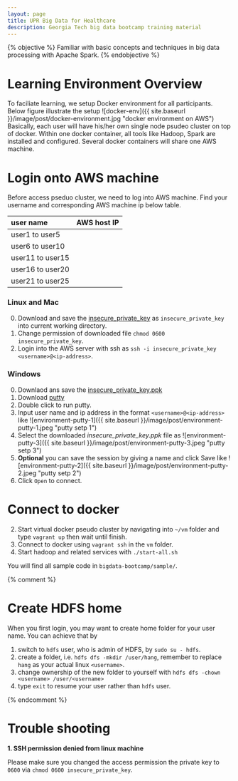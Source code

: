 ```yaml
---
layout: page
title: UPR Big Data for Healthcare
description: Georgia Tech big data bootcamp training material
---
```


{% objective %}
Familiar with basic concepts and techniques in big data processing with Apache Spark.
{% endobjective %}

# Learning Environment Overview
To faciliate learning, we setup Docker environment for all participants. Below figure illustrate the setup
![docker-env]({{ site.baseurl }}/image/post/docker-environment.jpg "docker environment on AWS")
Basically, each user will have his/her own single node psudeo cluster on top of docker. Within one docker container, all tools like Hadoop, Spark are installed and configured. Several docker containers will share one AWS machine.

# Login onto AWS machine
Before access pseduo cluster, we need to log into AWS machine. Find your username and corresponding AWS machine ip below table.

|user name| AWS host IP|
|:--------|:-----------|
|user1 to user5||
|user6 to user10||
|user11 to user15||
|user16 to user20||
|user21 to user25||

### Linux and Mac

0. Download and save the [insecure\_private\_key](https://raw.githubusercontent.com/mitchellh/vagrant/master/keys/vagrant) as `insecure_private_key` into current working directory.
1. Change permission of downloaded file `chmod 0600 insecure_private_key`.
2. Login into the AWS server with ssh as `ssh -i insecure_private_key <username>@<ip-address>`.

### Windows
0. Downlaod ans save the [insecure\_private\_key.ppk](https://gist.githubusercontent.com/anonymous/51a1d87c29357120b1ad/raw/95e7bd1450f37c0008a24561dd33f87dcde99420/insecure_private_key.ppk)
1. Download [putty](http://the.earth.li/~sgtatham/putty/latest/x86/putty.exe)
2. Double click to run putty.
3. Input user name and ip address in the format `<username>@<ip-address>` like ![environment-putty-1]({{ site.baseurl }}/image/post/environment-putty-1.jpeg "putty setp 1")
4. Select the downloaded *insecure\_private\_key.ppk* file as ![environment-putty-3]({{ site.baseurl }}/image/post/environment-putty-3.jpeg "putty setp 3")
6. **Optional** you can save the session by giving a name and click Save like ![environment-putty-2]({{ site.baseurl }}/image/post/environment-putty-2.jpeg "putty setp 2")
5. Click `Open` to connect.

# Connect to docker

2. Start virtual docker pseudo cluster by navigating into `~/vm` folder and type `vagrant up` then wait until finish.
3. Connect to docker using `vagrant ssh` in the `vm` folder.
4. Start hadoop and related services with `./start-all.sh`

You will find all sample code in `bigdata-bootcamp/sample/`.

{% comment %}
# Create HDFS home
When you first login, you may want to create home folder for your user name. You can achieve that by

1. switch to `hdfs` user, who is admin of HDFS, by `sudo su - hdfs`.
2. create a folder, i.e. `hdfs dfs -mkdir /user/hang`, remember to replace `hang` as your actual linux `<username>`.
3. change ownership of the new folder to yourself with `hdfs dfs -chown <username> /user/<username>`
4. type `exit` to resume your user rather than `hdfs` user.

{% endcomment %}

# Trouble shooting
**1. SSH permission denied from linux machine**

Please make sure you changed the access permission the private key to `0600` via `chmod 0600 insecure_private_key`.